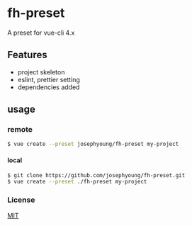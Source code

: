 # fh-preset

A preset for vue-cli 4.x

## Features

- project skeleton
- eslint, prettier setting
- dependencies added

## usage

### remote

```bash
$ vue create --preset josephyoung/fh-preset my-project
```

#### local

```bash
$ git clone https://github.com/josephyoung/fh-preset.git
$ vue create --preset ./fh-preset my-project
```

### License

[MIT](LICENSE)
